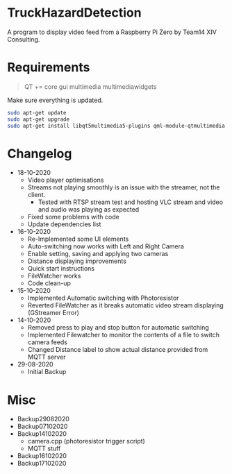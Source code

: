 # TruckHazardDetection
A program to display video feed from a Raspberry Pi Zero by Team14 XIV Consulting.

# Requirements
> QT += core gui multimedia multimediawidgets

Make sure everything is updated.

```bash
sudo apt-get update
sudo apt-get upgrade
sudo apt-get install libqt5multimedia5-plugins qml-module-qtmultimedia qt5-default qtcreator qtmultimedia5-dev 

```

# Changelog
- 18-10-2020
    - Video player optimisations
    - Streams not playing smoothly is an issue with the streamer, not the client.
        - Tested with RTSP stream test and hosting VLC stream and video and audio was playing as expected
    - Fixed some problems with code
    - Update dependencies list
- 16-10-2020
    - Re-Implemented some UI elements
    - Auto-switching now works with Left and Right Camera
    - Enable setting, saving and applying two cameras
    - Distance displaying improvements
    - Quick start instructions
    - FileWatcher works
    - Code clean-up 
- 15-10-2020
    - Implemented Automatic switching with Photoresistor
    - Reverted FileWatcher as it breaks automatic video stream displaying (GStreamer Error)
- 14-10-2020
    - Removed press to play and stop button for automatic switching
    - Implemented Filewatcher to monitor the contents of a file to switch camera feeds
    - Changed Distance label to show actual distance provided from MQTT server
- 29-08-2020
    - Initial Backup

# Misc
- Backup29082020
- Backup07102020
- Backup14102020
    - camera.cpp (photoresistor trigger script)
    - MQTT stuff
- Backup16102020
- Backup17102020



